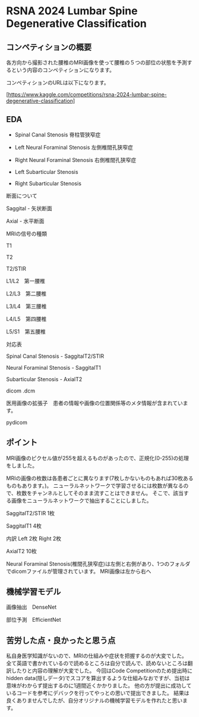 # RSNA 2024 Lumbar Spine Degenerative Classification

## コンペティションの概要

各方向から撮影された腰椎のMRI画像を使って腰椎の５つの部位の状態を予測するという内容のコンペティションになります。

コンペティションのURLは以下になります。

[https://www.kaggle.com/competitions/rsna-2024-lumbar-spine-degenerative-classification]

## EDA

* Spinal Canal Stenosis 脊柱管狭窄症

* Left Neural Foraminal Stenosis 左側椎間孔狭窄症

* Right Neural Foraminal Stenosis 右側椎間孔狭窄症

* Left Subarticular Stenosis

* Right Subarticular Stenosis 

断面について

Saggital - 矢状断面

Axial - 水平断面

MRIの信号の種類

T1

T2

T2/STIR

L1/L2　第一腰椎

L2/L3　第二腰椎

L3/L4　第三腰椎

L4/L5　第四腰椎

L5/S1　第五腰椎

対応表

Spinal Canal Stenosis - SaggitalT2/STIR

Neural Foraminal Stenosis - SaggitalT1

Subarticular Stenosis - AxialT2

dicom .dcm

医用画像の拡張子　患者の情報や画像の位置関係等のメタ情報が含まれています。

pydicom

## ポイント

MRI画像のピクセル値が255を超えるものがあったので、正規化(0-255)の処理をしました。

MRIの画像の枚数は各患者ごとに異なります(7枚しかないものもあれば30枚あるものもあります。)。
ニューラルネットワークで学習させるには枚数が異なるので、枚数をチャンネルとしてそのまま流すことはできません。
そこで、該当する画像をニューラルネットワークで抽出することにしました。

SaggitalT2/STIR 1枚

SaggitalT1 4枚

内訳
Left 2枚
Right 2枚

AxialT2 10枚

Neural Foraminal Stenosis(椎間孔狭窄症)は左側と右側があり、1つのフォルダでdicomファイルが管理されています。
MRI画像は左から右へ

## 機械学習モデル


画像抽出　DenseNet

部位予測　EfficientNet



## 苦労した点・良かったと思う点

私自身医学知識がないので、MRIの仕組みや症状を把握するのが大変でした。
全て英語で書かれているので読めるところは自分で読んで、読めないところは翻訳したりと内容の理解が大変でした。
今回はCode Competitionのため提出時にhidden data(隠しデータ)でスコアを算出するような仕組みなおですが、当初は意味がわからず提出するのに1週間近くかかりました。
他の方が提出に成功しているコードを参考にデバックを行ってやっとの思いで提出できました。
結果は良くありませんでしたが、自分オリジナルの機械学習モデルを作れたと思います。
